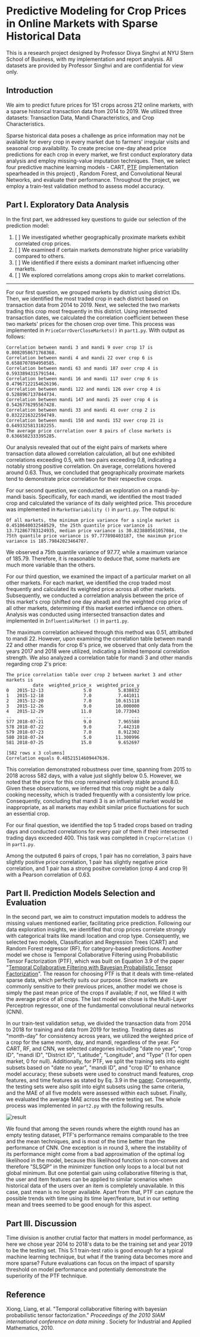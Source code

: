 # Predictive Modeling for Crop Prices in Online Markets with Sparse Historical Data

This is a research project designed by Professor Divya Singhvi at NYU Stern School of Business, with my implementation and report analysis. All datasets are provided by Professor Singhvi and are confidential for view only.

## Introduction

We aim to predict future prices for 151 crops across 212 online markets, with a sparse historical transaction data from 2014 to 2019. We utilized three datasets: Transaction Data, Mandi Characteristics, and Crop Characteristics.

Sparse historical data poses a challenge as price information may not be available for every crop in every market due to farmers' irregular visits and seasonal crop availability. To create precise one-day ahead price predictions for each crop in every market, we first conduct exploratory data analysis and employ missing-value imputation techniques. Then, we select four predictive machine learning models - CART, [PTF](https://www.cs.cmu.edu/~jgc/publication/PublicationPDF/Temporal_Collaborative_Filtering_With_Bayesian_Probabilidtic_Tensor_Factorization.pdf) (implementation spearheaded in this project) , Random Forest, and Convolutional Neural Networks, and evaluate their performance. Throughout the project, we employ a train-test validation method to assess model accuracy.

## Part I. Exploratory Data Analysis

In the first part, we addressed key questions to guide our selection of the prediction model:

1. [ ] We investigated whether geographically proximate markets exhibit correlated crop prices.
2. [ ] We examined if certain markets demonstrate higher price variability compared to others.
3. [ ] We identified if there exists a dominant market influencing other markets.
4. [ ] We explored correlations among crops akin to market correlations.

---

For our first question, we grouped markets by district using district IDs. Then, we identified the most traded crop in each district based on transaction data from 2014 to 2019. Next, we selected the two markets trading this crop most frequently in this district. Using intersected transaction dates, we calculated the correlation coefficient between these two markets' prices for the chosen crop over time. This process was implemented in `PriceCorrOverCloseMarkets()` in `part1.py`. With output as follows:

```
Correlation between mandi 3 and mandi 9 over crop 17 is 0.8082058671768368.
Correlation between mandi 4 and mandi 22 over crop 6 is 0.6588707894950585.
Correlation between mandi 63 and mandi 187 over crop 4 is 0.5933894315791544.
Correlation between mandi 16 and mandi 117 over crop 6 is 0.47967122154626196.
Correlation between mandi 122 and mandi 126 over crop 4 is 0.5288967137844734.
Correlation between mandi 147 and mandi 25 over crop 4 is 0.5426776295567428.
Correlation between mandi 33 and mandi 41 over crop 2 is 0.8322216322594749.
Correlation between mandi 150 and mandi 152 over crop 21 is 0.6493325813182255.
The average price correlation over 8 pairs of close markets is 0.6366582333395285.
```

Our analysis revealed that out of the eight pairs of markets where transaction data allowed correlation calculation, all but one exhibited correlations exceeding 0.5, with two pairs exceeding 0.8, indicating a notably strong positive correlation. On average, correlations hovered around 0.63. Thus, we concluded that geographically proximate markets tend to demonstrate price correlation for their respective crops.

For our second question, we conducted an exploration on a mandi-by-mandi basis. Specifically, for each mandi, we identified the most traded crop and calculated the variance of its daily weighted price. This procedure was implemented in `MarketVariability ()` in `part1.py`. The output is:

```
Of all markets, the minimum price variance for a single market is 0.4510640032548529, the 25th quantile price variance is 13.712867783124935, median price variance is 30.823880561057084, the 75th quantile price variance is 97.777898403187, the maximum price variance is 185.79842023464707.
```

We observed a 75th quantile variance of 97.77, while a maximum variance of 185.79. Therefore, it is reasonable to deduce that, some markets are much more variable than the others.

For our third question, we examined the impact of a particular market on all other markets. For each market, we identified the crop traded most frequently and calculated its weighted price across all other markets. Subsequently, we conducted a correlation analysis between the price of this market's crop (shifted one day ahead) and the weighted crop price of all other markets, determining if this market exerted influence on others. Analysis was conducted using intersected transaction dates and implemented in `InfluentialMarket ()` in `part1.py`.

The maximum correlation achieved through this method was 0.51, attributed to mandi 22. However, upon examining the correlation table between mandi 22 and other mandis for crop 6's price, we observed that only data from the years 2017 and 2018 were utilized, indicating a limited temporal correlation strength. We also analyzed a correlation table for mandi 3 and other mandis regarding crop 2's price:

```
The price correlation table over crop 2 between market 3 and other markets is
          date  weighted_price_x  weighted_price_y
0   2015-12-13               5.0          5.838832
1   2015-12-18               7.0          7.441011
2   2015-12-20               7.0         10.615118
3   2015-12-26               9.0         10.000000
4   2015-12-29              11.0         10.773043
..         ...               ...               ...
577 2018-07-21               9.0          7.965580
578 2018-07-22               9.0          7.442310
579 2018-07-23               7.0          8.912302
580 2018-07-24               5.0         11.300996
581 2018-07-25              15.0          9.652697

[582 rows x 3 columns]
Correlation equals 0.48521514609447636.
```

This correlation demonstrated robustness over time, spanning from 2015 to 2018 across 582 days, with a value just slightly below 0.5. However, we noted that the price for this crop remained relatively stable around 8.0. Given these observations, we inferred that this crop might be a daily cooking necessity, which is traded frequently with a consistently low price. Consequently, concluding that mandi 3 is an influential market would be inappropriate, as all markets may exhibit similar price fluctuations for such an essential crop.

For our final question, we identified the top 5 traded crops based on trading days and conducted correlations for every pair of them if their intersected trading days exceeded 400. This task was completed in `CropCorrelation ()` in `part1.py`.

Among the outputed 6 pairs of crops, 1 pair has no correlation, 3 pairs have slightly positive price correlation, 1 pair has slightly negative price correlation, and 1 pair has a strong positve correlation (crop 4 and crop 9) with a Pearson correlation of 0.63.

## Part II. Prediction Models Selection and Evaluation

In the second part, we aim to construct imputation models to address the missing values mentioned earlier, facilitating price prediction. Following our data exploration insights, we identified that crop prices correlate strongly with categorical traits like mandi location and crop type. Consequently, we selected two models, Classification and Regression Trees (CART) and Random Forest regressor (RF), for category-based predictions. Another model we chose is Temporal Collaborative Filtering using Probabilistic Tensor Factorization (PTF), which was built on Equation 3.9 of the paper "[Temporal Collaborative Filtering with Bayesian Probabilistic Tensor Factorization](https://www.cs.cmu.edu/~jgc/publication/PublicationPDF/Temporal_Collaborative_Filtering_With_Bayesian_Probabilidtic_Tensor_Factorization.pdf)". The reason for choosing PTF is that it deals with time-related sparse data, which perfectly suits our purpose. Since markets are commonly sensitive to their previous prices, another model we chose is simply the past mean price of the crops if available; if not, we filled it with the average price of all crops. The last model we chose is the Multi-Layer Perceptron regressor, one of the fundamental convolutional neural networks (CNN).

In our train-test validation setup, we divided the transaction data from 2014 to 2018 for training and data from 2019 for testing. Treating dates as "month-day" for consistency across years, we utilized the weighted price of a crop for the same month, day, and mandi, regardless of the year. For CART, RF, and CNN, we selected categories including "date no year", "crop ID", "mandi ID", "District ID", "Latitude", "Longitude", and "Type" (1 for open market, 0 for null). Additionally, for PTF, we split the training sets into eight subsets based on "date no year", "mandi ID", and "crop ID" to enhance model accuracy; these subsets were used to construct mandi features, crop features, and time features as stated by Eq. 3.9 in the [paper](https://www.cs.cmu.edu/~jgc/publication/PublicationPDF/Temporal_Collaborative_Filtering_With_Bayesian_Probabilidtic_Tensor_Factorization.pdf). Consequently, the testing sets were also split into eight subsets using the same criteria, and the MAE of all five models were assessed within each subset. Finally, we evaluated the average MAE across the entire testing set. The whole process was implemented in `part2.py` with the following results.

![result](https://github.com/yaodan-zhang/ptf-algo/blob/main/result.png)

We found that among the seven rounds where the eighth round has an empty testing dataset, PTF's performance remains comparable to the tree and the mean techniques, and is most of the time better than the performance of CNN. One exception is in round 3, where the instability of its performance might come from a bad approximation of the optimal log likelihood in the model, because this likelihood function is non-convex and therefore ”SLSQP” in the minimizer function only loops to a local but not global minimum. But one potential gain using collaborative filtering is that, the user and item features can be applied to similar scenarios when historical data of the users over an item is completely unavailable. In this case, past mean is no longer available. Apart from that, PTF can capture the possible trends with time using its time layer/feature, but in our setting mean and trees seemed to be good enough for this aspect.

## Part III. Discussion

Time division is another crutial factor that matters in model performance, as here we chose year 2014 to 2018's data to be the training set and year 2019 to be the testing set. This 5:1 train-test ratio is good enough for a typical machine learning technique, but what if the traning data becomes more and more sparse? Future evaluations can focus on the impact of sparsity threshold on model performance and potentially demonstrate the superiority of the PTF technique.

## Reference

Xiong, Liang, et al. "Temporal collaborative filtering with bayesian probabilistic tensor factorization."  *Proceedings of the 2010 SIAM international conference on data mining* . Society for Industrial and Applied Mathematics, 2010.
